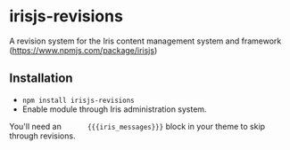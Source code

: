 # irisjs-revisions

A revision system for the Iris content management system and framework (https://www.npmjs.com/package/irisjs)

## Installation 

* `npm install irisjs-revisions`
* Enable module through Iris administration system.

You'll need an `      {{{iris_messages}}}` block in your theme to skip through revisions. 
